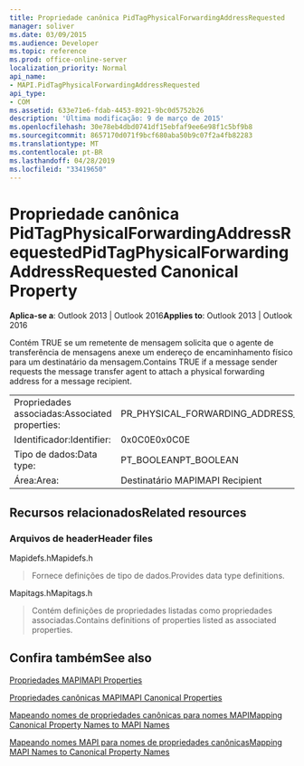 ```yaml
---
title: Propriedade canônica PidTagPhysicalForwardingAddressRequested
manager: soliver
ms.date: 03/09/2015
ms.audience: Developer
ms.topic: reference
ms.prod: office-online-server
localization_priority: Normal
api_name:
- MAPI.PidTagPhysicalForwardingAddressRequested
api_type:
- COM
ms.assetid: 633e71e6-fdab-4453-8921-9bc0d5752b26
description: 'Última modificação: 9 de março de 2015'
ms.openlocfilehash: 30e78eb4dbd0741df15ebfaf9ee6e98f1c5bf9b8
ms.sourcegitcommit: 8657170d071f9bcf680aba50b9c07f2a4fb82283
ms.translationtype: MT
ms.contentlocale: pt-BR
ms.lasthandoff: 04/28/2019
ms.locfileid: "33419650"
---
```

# <a name="pidtagphysicalforwardingaddressrequested-canonical-property"></a><span data-ttu-id="18fc6-103">Propriedade canônica PidTagPhysicalForwardingAddressRequested</span><span class="sxs-lookup"><span data-stu-id="18fc6-103">PidTagPhysicalForwardingAddressRequested Canonical Property</span></span>

  
  
<span data-ttu-id="18fc6-104">**Aplica-se a**: Outlook 2013 | Outlook 2016</span><span class="sxs-lookup"><span data-stu-id="18fc6-104">**Applies to**: Outlook 2013 | Outlook 2016</span></span> 
  
<span data-ttu-id="18fc6-105">Contém TRUE se um remetente de mensagem solicita que o agente de transferência de mensagens anexe um endereço de encaminhamento físico para um destinatário da mensagem.</span><span class="sxs-lookup"><span data-stu-id="18fc6-105">Contains TRUE if a message sender requests the message transfer agent to attach a physical forwarding address for a message recipient.</span></span>
  
|||
|:-----|:-----|
|<span data-ttu-id="18fc6-106">Propriedades associadas:</span><span class="sxs-lookup"><span data-stu-id="18fc6-106">Associated properties:</span></span>  <br/> |<span data-ttu-id="18fc6-107">PR_PHYSICAL_FORWARDING_ADDRESS_REQUESTED</span><span class="sxs-lookup"><span data-stu-id="18fc6-107">PR_PHYSICAL_FORWARDING_ADDRESS_REQUESTED</span></span>  <br/> |
|<span data-ttu-id="18fc6-108">Identificador:</span><span class="sxs-lookup"><span data-stu-id="18fc6-108">Identifier:</span></span>  <br/> |<span data-ttu-id="18fc6-109">0x0C0E</span><span class="sxs-lookup"><span data-stu-id="18fc6-109">0x0C0E</span></span>  <br/> |
|<span data-ttu-id="18fc6-110">Tipo de dados:</span><span class="sxs-lookup"><span data-stu-id="18fc6-110">Data type:</span></span>  <br/> |<span data-ttu-id="18fc6-111">PT_BOOLEAN</span><span class="sxs-lookup"><span data-stu-id="18fc6-111">PT_BOOLEAN</span></span>  <br/> |
|<span data-ttu-id="18fc6-112">Área:</span><span class="sxs-lookup"><span data-stu-id="18fc6-112">Area:</span></span>  <br/> |<span data-ttu-id="18fc6-113">Destinatário MAPI</span><span class="sxs-lookup"><span data-stu-id="18fc6-113">MAPI Recipient</span></span>  <br/> |
   
## <a name="related-resources"></a><span data-ttu-id="18fc6-114">Recursos relacionados</span><span class="sxs-lookup"><span data-stu-id="18fc6-114">Related resources</span></span>

### <a name="header-files"></a><span data-ttu-id="18fc6-115">Arquivos de header</span><span class="sxs-lookup"><span data-stu-id="18fc6-115">Header files</span></span>

<span data-ttu-id="18fc6-116">Mapidefs.h</span><span class="sxs-lookup"><span data-stu-id="18fc6-116">Mapidefs.h</span></span>
  
> <span data-ttu-id="18fc6-117">Fornece definições de tipo de dados.</span><span class="sxs-lookup"><span data-stu-id="18fc6-117">Provides data type definitions.</span></span>
    
<span data-ttu-id="18fc6-118">Mapitags.h</span><span class="sxs-lookup"><span data-stu-id="18fc6-118">Mapitags.h</span></span>
  
> <span data-ttu-id="18fc6-119">Contém definições de propriedades listadas como propriedades associadas.</span><span class="sxs-lookup"><span data-stu-id="18fc6-119">Contains definitions of properties listed as associated properties.</span></span>
    
## <a name="see-also"></a><span data-ttu-id="18fc6-120">Confira também</span><span class="sxs-lookup"><span data-stu-id="18fc6-120">See also</span></span>



[<span data-ttu-id="18fc6-121">Propriedades MAPI</span><span class="sxs-lookup"><span data-stu-id="18fc6-121">MAPI Properties</span></span>](mapi-properties.md)
  
[<span data-ttu-id="18fc6-122">Propriedades canônicas MAPI</span><span class="sxs-lookup"><span data-stu-id="18fc6-122">MAPI Canonical Properties</span></span>](mapi-canonical-properties.md)
  
[<span data-ttu-id="18fc6-123">Mapeando nomes de propriedades canônicas para nomes MAPI</span><span class="sxs-lookup"><span data-stu-id="18fc6-123">Mapping Canonical Property Names to MAPI Names</span></span>](mapping-canonical-property-names-to-mapi-names.md)
  
[<span data-ttu-id="18fc6-124">Mapeando nomes MAPI para nomes de propriedades canônicas</span><span class="sxs-lookup"><span data-stu-id="18fc6-124">Mapping MAPI Names to Canonical Property Names</span></span>](mapping-mapi-names-to-canonical-property-names.md)

